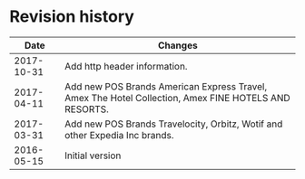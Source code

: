 # Revision history

| Date | Changes |
| ---- | ---------------- |
| 2017-10-31 | Add http header information. |
| 2017-04-11 | Add new POS Brands American Express Travel, Amex The Hotel Collection, Amex FINE HOTELS AND RESORTS.|
| 2017-03-31 | Add new POS Brands Travelocity, Orbitz, Wotif and other Expedia Inc brands. |
| 2016-05-15 | Initial version |
